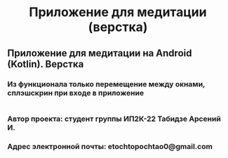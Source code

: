 <h1 align="center">Приложение для медитации (верстка)</h1>
<h2>Приложение для медитации на Android (Kotlin). Верстка</h2>
<h3>Из функционала только перемещение между окнами, сплэшскрин при входе в приложение</h3>
<h1/>
<h3>Автор проекта: студент группы ИП2К-22 Табидзе Арсений И.</h3>
<h3>Адрес электронной почты: etochtopochtao0@gmail.com</h3>
